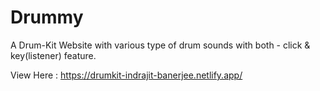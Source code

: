 # Drummy
A Drum-Kit Website with various type of drum sounds with both - click & key(listener) feature.

View Here : https://drumkit-indrajit-banerjee.netlify.app/
